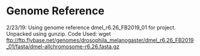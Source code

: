 Genome Reference
================

2/23/19: Using genome reference dmel_r6.26_FB2019_01 for project. Unpacked using gunzip.
Code Used: wget ftp://ftp.flybase.net/genomes/drosophila_melanogaster/dmel_r6.26_FB2019_01/fasta/dmel-allchromosome-r6.26.fasta.gz


